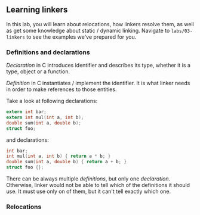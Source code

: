 ## Learning linkers

In this lab, you will learn about relocations, how linkers resolve them,
as well as get some knowledge about static / dynamic linking. Navigate to `labs/03-linkers` to see the examples we've prepared for you.

### Definitions and declarations
*Declaration* in C introduces identifier and describes its type, whether it is a type, object or a function.

*Definition* in C instantiates / implement the identifier. It is what linker needs in order to make references to those entities.

Take a look at following declarations:
```c
extern int bar;
extern int mul(int a, int b);
double sum(int a, double b);
struct foo;
```
and declarations:

```c
int bar;
int mul(int a, int b) { return a * b; }
double sum(int a, double b) { return a + b; }
struct foo {};
```

There can be always multiple *definitions*, but only one *declaration*. Otherwise, linker would not be able to tell which of the definitions it should use. It must use only on of them, but it can't tell exactly which one.




### Relocations

